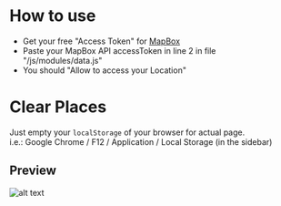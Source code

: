 # How to use

* Get your free "Access Token" for [MapBox](https://www.mapbox.com/account/)
* Paste your MapBox API accessToken in line 2 in file "/js/modules/data.js"
* You should "Allow to access your Location"

# Clear Places

Just empty your `localStorage` of your browser for actual page. <br/>
i.e.: Google Chrome / F12 / Application / Local Storage (in the sidebar)

## Preview
 ![alt text](https://i.imgur.com/piLWOMR.png)
